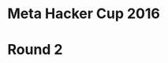 # Meta Hacker Cup 2016

# Round 2

## 

```py

```

## 

```py

```

## 

```py

```

##

```py

```

##

```py

```

##

```py

```

##

```py

```